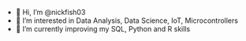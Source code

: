 - 👋 Hi, I’m @nickfish03
- 👀 I’m interested in Data Analysis, Data Science, IoT, Microcontrollers
- 🌱 I’m currently improving my SQL, Python and R skills
<!--- - 💞️ I’m looking to collaborate on 
- 📫 How to reach me ...
--->

<!---
nickfish03/nickfish03 is a ✨ special ✨ repository because its `README.md` (this file) appears on your GitHub profile.
You can click the Preview link to take a look at your changes.
--->
